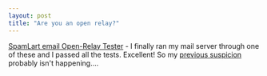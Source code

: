 ```yaml
---
layout: post
title: "Are you an open relay?"
---
```




<a href="http://www.paladincorp.com.au/unix/spam/spamlart/">SpamLart email Open-Relay Tester</a> - I finally ran my mail server through one of these and I passed all the tests. Excellent! So my <a href="/2003/06/24/a_social_side_effect_of_spam.html">previous suspicion</a> probably isn't happening....


